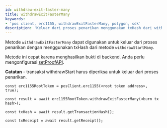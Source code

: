 ```yaml
---
id: withdraw-exit-faster-many
title: withdrawExitFasterMany
keywords:
- 'pos client, erc1155, withdrawExitFasterMany, polygon, sdk'
description: 'Keluar dari proses penarikan menggunakan txHash dari withdrawStartMany.'
---
```


Metode `withdrawExitFasterMany` dapat digunakan untuk keluar dari proses penarikan dengan menggunakan txHash dari metode `withdrawStartMany`.

Metode ini cepat karena menghasilkan bukti di backend. Anda perlu mengonfigurasi [setProofAPI](/docs/develop/ethereum-polygon/matic-js/set-proof-api).


**Catatan** - transaksi withdrawStart harus diperiksa untuk keluar dari proses penarikan.

```
const erc1155RootToken = posClient.erc1155(<root token address>, true);

const result = await erc1155RootToken.withdrawExitFasterMany(<burn tx hash>);

const txHash = await result.getTransactionHash();

const txReceipt = await result.getReceipt();

```
